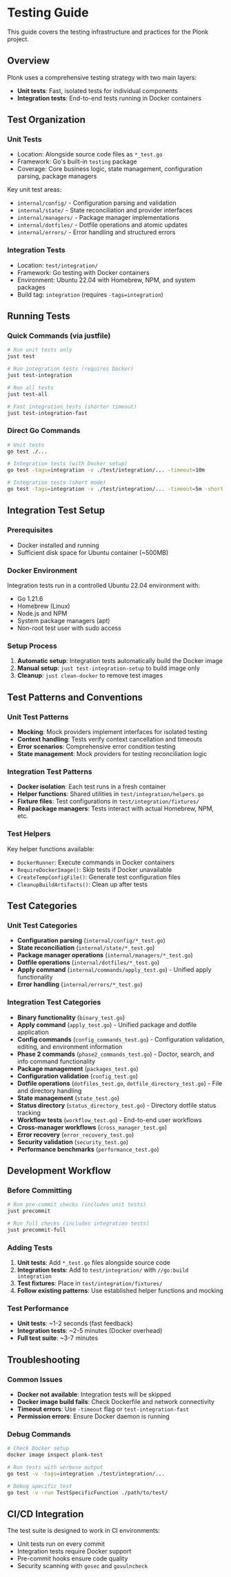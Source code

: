 # Testing Guide

This guide covers the testing infrastructure and practices for the Plonk project.

## Overview

Plonk uses a comprehensive testing strategy with two main layers:
- **Unit tests**: Fast, isolated tests for individual components
- **Integration tests**: End-to-end tests running in Docker containers

## Test Organization

### Unit Tests
- Location: Alongside source code files as `*_test.go`
- Framework: Go's built-in `testing` package
- Coverage: Core business logic, state management, configuration parsing, package managers

Key unit test areas:
- `internal/config/` - Configuration parsing and validation
- `internal/state/` - State reconciliation and provider interfaces
- `internal/managers/` - Package manager implementations
- `internal/dotfiles/` - Dotfile operations and atomic updates
- `internal/errors/` - Error handling and structured errors

### Integration Tests
- Location: `test/integration/`
- Framework: Go testing with Docker containers
- Environment: Ubuntu 22.04 with Homebrew, NPM, and system packages
- Build tag: `integration` (requires `-tags=integration`)

## Running Tests

### Quick Commands (via justfile)

```bash
# Run unit tests only
just test

# Run integration tests (requires Docker)
just test-integration

# Run all tests
just test-all

# Fast integration tests (shorter timeout)
just test-integration-fast
```

### Direct Go Commands

```bash
# Unit tests
go test ./...

# Integration tests (with Docker setup)
go test -tags=integration -v ./test/integration/... -timeout=10m

# Integration tests (short mode)
go test -tags=integration -v ./test/integration/... -timeout=5m -short
```

## Integration Test Setup

### Prerequisites
- Docker installed and running
- Sufficient disk space for Ubuntu container (~500MB)

### Docker Environment
Integration tests run in a controlled Ubuntu 22.04 environment with:
- Go 1.21.6
- Homebrew (Linux)
- Node.js and NPM
- System package managers (apt)
- Non-root test user with sudo access

### Setup Process
1. **Automatic setup**: Integration tests automatically build the Docker image
2. **Manual setup**: `just test-integration-setup` to build image only
3. **Cleanup**: `just clean-docker` to remove test images

## Test Patterns and Conventions

### Unit Test Patterns
- **Mocking**: Mock providers implement interfaces for isolated testing
- **Context handling**: Tests verify context cancellation and timeouts
- **Error scenarios**: Comprehensive error condition testing
- **State management**: Mock providers for testing reconciliation logic

### Integration Test Patterns
- **Docker isolation**: Each test runs in a fresh container
- **Helper functions**: Shared utilities in `test/integration/helpers.go`
- **Fixture files**: Test configurations in `test/integration/fixtures/`
- **Real package managers**: Tests interact with actual Homebrew, NPM, etc.

### Test Helpers
Key helper functions available:
- `DockerRunner`: Execute commands in Docker containers
- `RequireDockerImage()`: Skip tests if Docker unavailable
- `CreateTempConfigFile()`: Generate test configuration files
- `CleanupBuildArtifacts()`: Clean up after tests

## Test Categories

### Unit Test Categories
- **Configuration parsing** (`internal/config/*_test.go`)
- **State reconciliation** (`internal/state/*_test.go`)
- **Package manager operations** (`internal/managers/*_test.go`)
- **Dotfile operations** (`internal/dotfiles/*_test.go`)
- **Apply command** (`internal/commands/apply_test.go`) - Unified apply functionality
- **Error handling** (`internal/errors/*_test.go`)

### Integration Test Categories
- **Binary functionality** (`binary_test.go`)
- **Apply command** (`apply_test.go`) - Unified package and dotfile application
- **Config commands** (`config_commands_test.go`) - Configuration validation, editing, and environment information
- **Phase 2 commands** (`phase2_commands_test.go`) - Doctor, search, and info command functionality
- **Package management** (`packages_test.go`)
- **Configuration validation** (`config_test.go`)
- **Dotfile operations** (`dotfiles_test.go`, `dotfile_directory_test.go`) - File and directory handling
- **State management** (`state_test.go`)
- **Status directory** (`status_directory_test.go`) - Directory dotfile status tracking
- **Workflow tests** (`workflow_test.go`) - End-to-end user workflows
- **Cross-manager workflows** (`cross_manager_test.go`)
- **Error recovery** (`error_recovery_test.go`)
- **Security validation** (`security_test.go`)
- **Performance benchmarks** (`performance_test.go`)

## Development Workflow

### Before Committing
```bash
# Run pre-commit checks (includes unit tests)
just precommit

# Run full checks (includes integration tests)
just precommit-full
```

### Adding Tests
1. **Unit tests**: Add `*_test.go` files alongside source code
2. **Integration tests**: Add to `test/integration/` with `//go:build integration`
3. **Test fixtures**: Place in `test/integration/fixtures/`
4. **Follow existing patterns**: Use established helper functions and mocking

### Test Performance
- **Unit tests**: ~1-2 seconds (fast feedback)
- **Integration tests**: ~2-5 minutes (Docker overhead)
- **Full test suite**: ~3-7 minutes

## Troubleshooting

### Common Issues
- **Docker not available**: Integration tests will be skipped
- **Docker image build fails**: Check Dockerfile and network connectivity
- **Timeout errors**: Use `-timeout` flag or `test-integration-fast`
- **Permission errors**: Ensure Docker daemon is running

### Debug Commands
```bash
# Check Docker setup
docker image inspect plonk-test

# Run tests with verbose output
go test -v -tags=integration ./test/integration/...

# Debug specific test
go test -v -run TestSpecificFunction ./path/to/test/
```

## CI/CD Integration

The test suite is designed to work in CI environments:
- Unit tests run on every commit
- Integration tests require Docker support
- Pre-commit hooks ensure code quality
- Security scanning with `gosec` and `govulncheck`